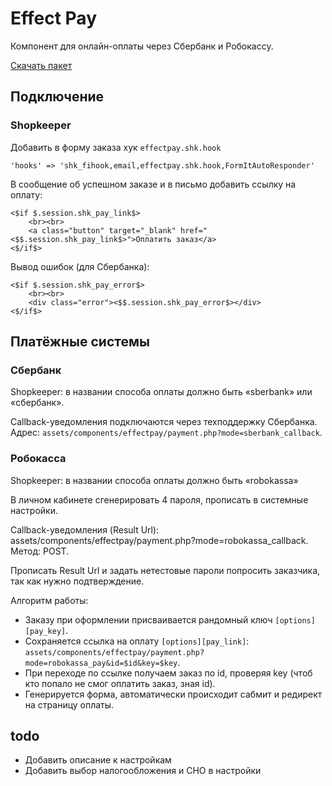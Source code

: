 # Effect Pay

Компонент для онлайн-оплаты через Сбербанк и Робокассу.

[Скачать пакет](packages)

## Подключение

### Shopkeeper

Добавить в форму заказа хук `effectpay.shk.hook`
```
'hooks' => 'shk_fihook,email,effectpay.shk.hook,FormItAutoResponder'
```

В сообщение об успешном заказе и в письмо добавить ссылку на оплату:
```
<$if $.session.shk_pay_link$>
    <br><br>
    <a class="button" target="_blank" href="<$$.session.shk_pay_link$>">Оплатить заказ</a>
<$/if$>
```

Вывод ошибок (для Сбербанка):
```
<$if $.session.shk_pay_error$>
    <br><br>
    <div class="error"><$$.session.shk_pay_error$></div>
<$/if$>
```


##  Платёжные системы

### Сбербанк

Shopkeeper: в названии способа оплаты должно быть «sberbank» или «сбербанк».

Callback-уведомления подключаются через техподдержку Сбербанка.
Адрес: `assets/components/effectpay/payment.php?mode=sberbank_callback`.


### Робокасса

Shopkeeper: в названии способа оплаты должно быть «robokassa»

В личном кабинете сгенерировать 4 пароля, прописать в системные настройки.

Callback-уведомления (Result Url): assets/components/effectpay/payment.php?mode=robokassa_callback. Метод: POST.

Прописать Result Url и задать нетестовые пароли попросить заказчика, так как нужно подтверждение. 

Алгоритм работы:
- Заказу при оформлении присваивается рандомный ключ `[options][pay_key]`.
- Сохраняется ссылка на оплату `[options][pay_link]`: `assets/components/effectpay/payment.php?mode=robokassa_pay&id=$id&key=$key`.
- При переходе по ссылке получаем заказ по id, проверяя key (чтоб кто попало не смог оплатить заказ, зная id).
- Генерируется форма, автоматически происходит сабмит и редирект на страницу оплаты.


## todo

- Добавить описание к настройкам
- Добавить выбор налогообложения и СНО в настройки